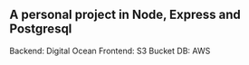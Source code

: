 ## A personal project in Node, Express and Postgresql

Backend: Digital Ocean
Frontend: S3 Bucket
DB: AWS
